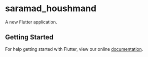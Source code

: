 # saramad_houshmand

A new Flutter application.

## Getting Started

For help getting started with Flutter, view our online
[documentation](https://flutter.io/).
